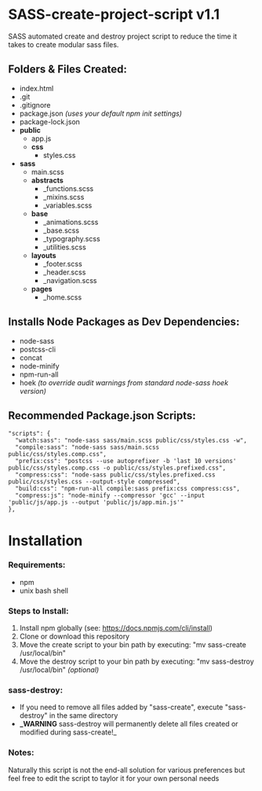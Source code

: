 # SASS-create-project-script v1.1
SASS automated create and destroy project script to reduce the time it takes to create modular sass files.  

## Folders & Files Created:
- index.html
- .git
- .gitignore
- package.json _(uses your default npm init settings)_
- package-lock.json  
- **public**  
    - app.js  
    - **css**  
        - styles.css  
- **sass**
    - main.scss
    - **abstracts**  
        - _functions.scss  
        - _mixins.scss  
        - _variables.scss  
    - **base**  
        - _animations.scss  
        - _base.scss  
        - _typography.scss  
        - _utilities.scss  
    - **layouts**  
        - _footer.scss  
        - _header.scss  
        - _navigation.scss  
    - **pages**  
        - _home.scss
        
## Installs Node Packages as Dev Dependencies:
- node-sass
- postcss-cli
- concat
- node-minify
- npm-run-all
- hoek _(to override audit warnings from standard node-sass hoek version)_

## Recommended Package.json Scripts:
    "scripts": {
      "watch:sass": "node-sass sass/main.scss public/css/styles.css -w",
      "compile:sass": "node-sass sass/main.scss public/css/styles.comp.css",
      "prefix:css": "postcss --use autoprefixer -b 'last 10 versions' public/css/styles.comp.css -o public/css/styles.prefixed.css",
      "compress:css": "node-sass public/css/styles.prefixed.css public/css/styles.css --output-style compressed",
      "build:css": "npm-run-all compile:sass prefix:css compress:css",
      "compress:js": "node-minify --compressor 'gcc' --input 'public/js/app.js --output 'public/js/app.min.js'"
    },

# Installation
### Requirements:
  - npm
  - unix bash shell

### Steps to Install:
1. Install npm globally (see: https://docs.npmjs.com/cli/install)
2. Clone or download this repository
3. Move the create script to your bin path by executing: "mv sass-create /usr/local/bin"
4. Move the destroy script to your bin path by executing: "mv sass-destroy /usr/local/bin" _(optional)_

### sass-destroy:
- If you need to remove all files added by "sass-create", execute "sass-destroy" in the same directory
- **_WARNING** sass-destroy will permanently delete all files created or modified during sass-create!_

### Notes:
Naturally this script is not the end-all solution for various preferences but feel free to edit the script to taylor it for your own personal needs
